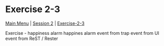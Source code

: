 
# Exercise 2-3 

[Main Menu](../README.md) | [Session 2](../session2/README.md) | [Exercise-2-3](../session1/Exercise-2-3.md)


Exercise - happiness alarm
happines alarm
event from trap
event from UI
event from ReST / Rester
